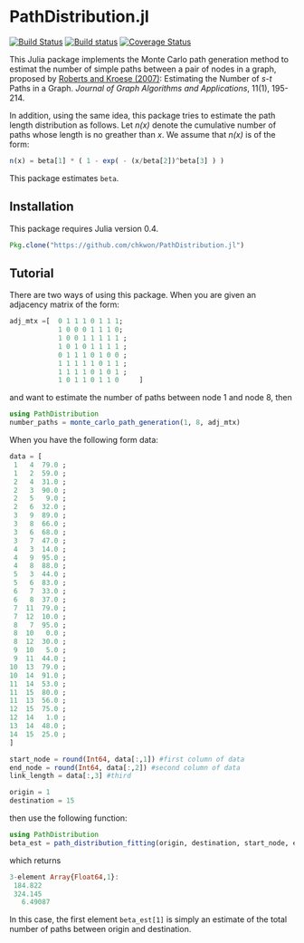 # PathDistribution.jl

<!--
[![RobustShortestPath](http://pkg.julialang.org/badges/RobustShortestPath_0.3.svg)](http://pkg.julialang.org/?pkg=RobustShortestPath&ver=0.3)
[![RobustShortestPath](http://pkg.julialang.org/badges/RobustShortestPath_0.4.svg)](http://pkg.julialang.org/?pkg=RobustShortestPath&ver=0.4)
-->

[![Build Status](https://travis-ci.org/chkwon/PathDistribution.jl.svg?branch=master)](https://travis-ci.org/chkwon/PathDistribution.jl)
[![Build status](https://ci.appveyor.com/api/projects/status/ft7mcyofj0g9mxr5?svg=true)](https://ci.appveyor.com/project/chkwon/pathdistribution-jl)
[![Coverage Status](https://coveralls.io/repos/chkwon/RobustShortestPath.jl/badge.svg)](https://coveralls.io/r/chkwon/PathDistribution.jl)


This Julia package implements the Monte Carlo path generation method to estimat the number of simple paths between a pair of nodes in a graph, proposed by [Roberts and Kroese (2007)](http://dx.doi.org/10.7155/jgaa.00142): Estimating the Number of *s*-*t* Paths in a Graph. *Journal of Graph Algorithms and Applications*, 11(1), 195-214.

In addition, using the same idea, this package tries to estimate the path length distribution as follows. Let *n(x)* denote the cumulative number of paths whose length is no greather than *x*. We assume that *n(x)* is of the form:

```julia
n(x) = beta[1] * ( 1 - exp( - (x/beta[2])^beta[3] ) )
```

This package estimates ```beta```.

## Installation

This package requires Julia version 0.4.

```julia
Pkg.clone("https://github.com/chkwon/PathDistribution.jl")
```

## Tutorial
There are two ways of using this package. When you are given an adjacency matrix of the form:

```julia
adj_mtx =[  0 1 1 1 0 1 1 1;
            1 0 0 0 1 1 1 0;
            1 0 0 1 1 1 1 1 ;
            1 0 1 0 1 1 1 1 ;
            0 1 1 1 0 1 0 0 ;
            1 1 1 1 1 0 1 1 ;
            1 1 1 1 0 1 0 1 ;
            1 0 1 1 0 1 1 0     ]
```

and want to estimate the number of paths between node 1 and node 8, then

```julia
using PathDistribution
number_paths = monte_carlo_path_generation(1, 8, adj_mtx)
```

When you have the following form data:
```julia
data = [
 1   4  79.0 ;
 1   2  59.0 ;
 2   4  31.0 ;
 2   3  90.0 ;
 2   5   9.0 ;
 2   6  32.0 ;
 3   9  89.0 ;
 3   8  66.0 ;
 3   6  68.0 ;
 3   7  47.0 ;
 4   3  14.0 ;
 4   9  95.0 ;
 4   8  88.0 ;
 5   3  44.0 ;
 5   6  83.0 ;
 6   7  33.0 ;
 6   8  37.0 ;
 7  11  79.0 ;
 7  12  10.0 ;
 8   7  95.0 ;
 8  10   0.0 ;
 8  12  30.0 ;
 9  10   5.0 ;
 9  11  44.0 ;
10  13  79.0 ;
10  14  91.0 ;
11  14  53.0 ;
11  15  80.0 ;
11  13  56.0 ;
12  15  75.0 ;
12  14   1.0 ;
13  14  48.0 ;
14  15  25.0 ;
]

start_node = round(Int64, data[:,1]) #first column of data
end_node = round(Int64, data[:,2]) #second column of data
link_length = data[:,3] #third

origin = 1
destination = 15
```

then use the following function:
```julia
using PathDistribution
beta_est = path_distribution_fitting(origin, destination, start_node, end_node, link_length)
```
which returns
```julia
3-element Array{Float64,1}:
 184.822  
 324.145  
   6.49087
```
In this case, the first element ```beta_est[1]``` is simply an estimate of the total number of paths between origin and destination.
